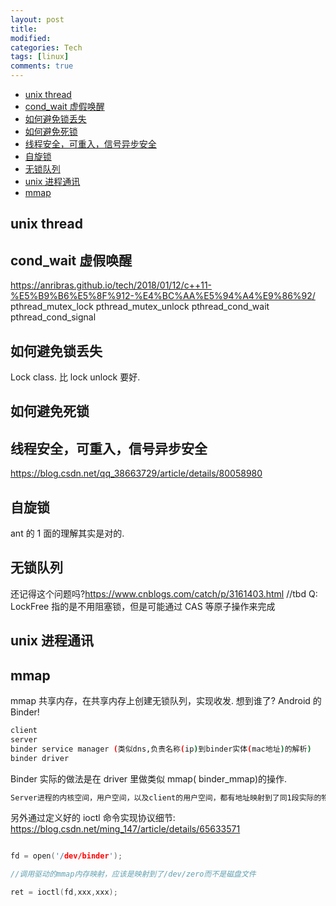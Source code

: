 ```yaml
---
layout: post
title:
modified:
categories: Tech
tags: [linux]
comments: true
---
```


<!-- TOC -->

- [unix thread](#unix-thread)
- [cond_wait 虚假唤醒](#cond_wait-虚假唤醒)
- [如何避免锁丢失](#如何避免锁丢失)
- [如何避免死锁](#如何避免死锁)
- [线程安全，可重入，信号异步安全](#线程安全可重入信号异步安全)
- [自旋锁](#自旋锁)
- [无锁队列](#无锁队列)
- [unix 进程通讯](#unix-进程通讯)
- [mmap](#mmap)

<!-- /TOC -->

## unix thread

## cond_wait 虚假唤醒

<https://anribras.github.io/tech/2018/01/12/c++11-%E5%B9%B6%E5%8F%912-%E4%BC%AA%E5%94%A4%E9%86%92/>
pthread_mutex_lock
pthread_mutex_unlock
pthread_cond_wait
pthread_cond_signal

## 如何避免锁丢失

Lock class. 比 lock unlock 要好.

## 如何避免死锁

## 线程安全，可重入，信号异步安全

<https://blog.csdn.net/qq_38663729/article/details/80058980>

## 自旋锁

ant 的 1 面的理解其实是对的.

## 无锁队列

还记得这个问题吗?<https://www.cnblogs.com/catch/p/3161403.html>
//tbd
Q: LockFree 指的是不用阻塞锁，但是可能通过 CAS 等原子操作来完成

## unix 进程通讯

## mmap

mmap 共享内存，在共享内存上创建无锁队列，实现收发. 想到谁了? Android 的 Binder!

```sh
client
server
binder service manager (类似dns,负责名称(ip)到binder实体(mac地址)的解析)
binder driver
```

Binder 实际的做法是在 driver 里做类似 mmap( binder_mmap)的操作.

```sh
Server进程的内核空间，用户空间，以及client的用户空间，都有地址映射到了同1段实际的物理内存.
```

另外通过定义好的 ioctl 命令实现协议细节:
<https://blog.csdn.net/ming_147/article/details/65633571>

```c

fd = open('/dev/binder');

//调用驱动的mmap内存映射，应该是映射到了/dev/zero而不是磁盘文件

ret = ioctl(fd,xxx,xxx);
```
